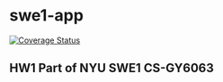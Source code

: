 # swe1-app
[![Coverage Status](https://coveralls.io/repos/github/Soester10/swe1-app/badge.svg?branch=main)](https://coveralls.io/github/Soester10/swe1-app?branch=main)

## HW1 Part of NYU SWE1 CS-GY6063
